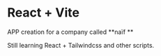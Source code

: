 # React + Vite

APP creation for a company called **naïf
**

Still learning React + Tailwindcss and other scripts.


